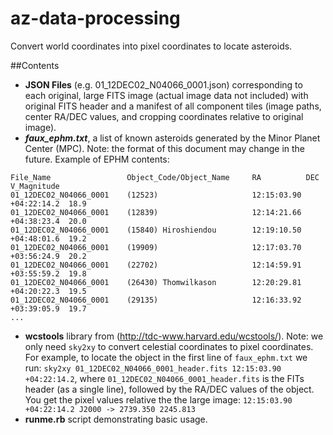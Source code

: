az-data-processing
==================

Convert world coordinates into pixel coordinates to locate asteroids.

##Contents

* **JSON Files** (e.g. 01_12DEC02_N04066_0001.json) corresponding to each original, large FITS image (actual image data not included) with original FITS header and a manifest of all component tiles (image paths, center RA/DEC values, and cropping coordinates relative to original image).
* ***faux_ephm.txt***, a list of known asteroids generated by the Minor Planet Center (MPC). Note: the format of this document may change in the future. Example of EPHM contents:

```
File_Name                 Object_Code/Object_Name     RA          DEC          V_Magnitude
01_12DEC02_N04066_0001    (12523)                     12:15:03.90 +04:22:14.2  18.9
01_12DEC02_N04066_0001    (12839)                     12:14:21.66 +04:38:23.4  20.0
01_12DEC02_N04066_0001    (15840) Hiroshiendou        12:19:10.50 +04:48:01.6  19.2
01_12DEC02_N04066_0001    (19909)                     12:17:03.70 +03:56:24.9  20.2
01_12DEC02_N04066_0001    (22702)                     12:14:59.91 +03:55:59.2  19.8
01_12DEC02_N04066_0001    (26430) Thomwilkason        12:20:29.81 +04:20:22.3  19.5
01_12DEC02_N04066_0001    (29135)                     12:16:33.92 +03:39:05.9  19.7
...
```

* **wcstools** library from (http://tdc-www.harvard.edu/wcstools/). Note: we only need ```sky2xy``` to convert celestial coordinates to pixel coordinates. For example, to locate the object in the first line of ```faux_ephm.txt``` we run: ```sky2xy 01_12DEC02_N04066_0001_header.fits 12:15:03.90 +04:22:14.2```, where ```01_12DEC02_N04066_0001_header.fits``` is the FITs header (as a single line), followed by the RA/DEC values of the object. You get the pixel values relative the the large image: ```12:15:03.90 +04:22:14.2 J2000 -> 2739.350 2245.813```
* **runme.rb** script demonstrating basic usage.




